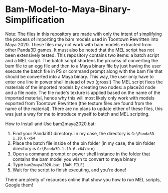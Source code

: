 # Bam-Model-to-Maya-Binary-Simplification
Note: The files in this repository are made with only the intent of simplifying the process of importing the bam models used in
Toontown Rewritten into Maya 2020. These files may not work with bam models extracted from other Panda3D games. It must also be
noted that the MEL script has not been extensively tested. This repository contains two items: a batch script and a MEL script.
The batch script shortens the process of converting the bam file to an egg file and then to a Maya binary file by just having
the user execute the batch file in PS or command prompt along with the bam file that should be converted into a Maya binary.
This way, the user only have to enter one line in power shell instead of two (gross!)
The MEL script fixes the materials of the imported models by creating two nodes: a place2d node and a file node. The file
node's texture is applied based on the name of the imported material, hence why this will most likely only work with models
exported from Toontown Rewritten (the texture files are found from the name of the material). There are no plans to update either
of these files, this was just a way for me to introduce myself to batch and MEL scripting.

How to Install and Use bam2maya2020.bat:
  1. Find your Panda3D directory. In my case, the directory is `G:\Panda3D-1.10.6-x64`
  2. Place the batch file inside of the bin folder (in my case, the bin folder directory is `G:\Panda3D-1.10.6-x64\bin`)
  3. Open a command prompt or power shell instance in the folder that contains the bam model you wish to convert to maya binary
  4. Type `bam2maya2020.bat [BAM_FILE]`
  5. Wait for the script to finish executing, and you're done!
  
There are plenty of resources online that show you how to run MEL scripts, Google them!
